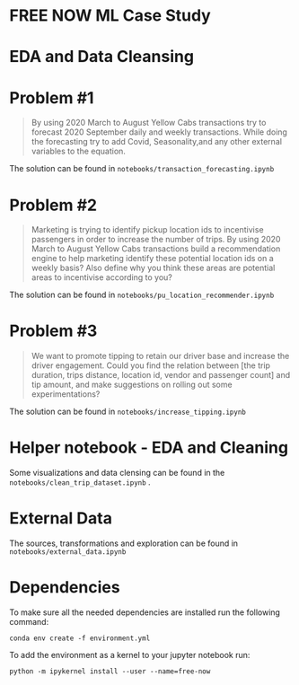 # FREE NOW ML Case Study

# EDA and Data Cleansing

# Problem #1

>By using 2020 March to August Yellow Cabs transactions try to forecast 2020
September daily and weekly transactions. While doing the forecasting try to
add Covid, Seasonality,and any other external variables to the equation.


The solution can be found in `notebooks/transaction_forecasting.ipynb`

# Problem #2
> Marketing is trying to identify pickup location ids to incentivise passengers in
order to increase the number of trips. By using 2020 March to August Yellow
Cabs transactions build a recommendation engine to help marketing identify
these potential location ids on a weekly basis? Also define why you think
these areas are potential areas to incentivise according to you?


The solution can be found in `notebooks/pu_location_recommender.ipynb`

# Problem #3
> We want to promote tipping to retain our driver base and increase the driver
engagement. Could you find the relation between [the trip duration, trips
distance, location id, vendor and passenger count] and tip amount, and make
suggestions on rolling out some experimentations?


The solution can be found in `notebooks/increase_tipping.ipynb`

# Helper notebook - EDA and Cleaning 

Some visualizations and data clensing can be found in the `notebooks/clean_trip_dataset.ipynb` .

# External Data 

The sources, transformations and exploration can be
found in `notebooks/external_data.ipynb`

# Dependencies

To make sure all the needed dependencies are installed run the following command:

 ```{r, engine='bash', count_lines}
conda env create -f environment.yml
 ```

 To add the environment as a kernel to your jupyter notebook run: 
  ```{r, engine='bash', count_lines}
python -m ipykernel install --user --name=free-now
 ```